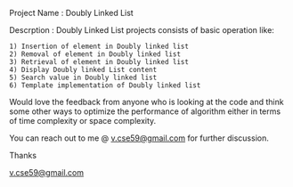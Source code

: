Project Name : Doubly Linked List

Descrption : Doubly Linked List projects consists of basic operation like:

    1) Insertion of element in Doubly linked list
    2) Removal of element in Doubly linked list
    3) Retrieval of element in Doubly linked list
    4) Display Doubly linked List content
    5) Search value in Doubly linked list
    6) Template implementation of Doubly linked list

Would love the feedback from anyone who is looking at the code and think some other ways to optimize the performance
of algorithm either in terms of time complexity or space complexity.

You can reach out to me @ v.cse59@gmail.com for further discussion.

Thanks

v.cse59@gmail.com
